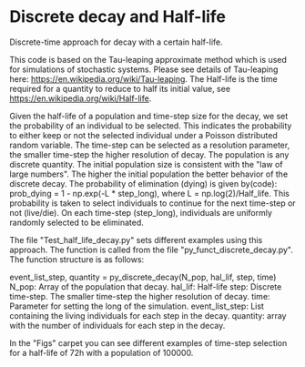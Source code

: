 # Discrete decay and Half-life
Discrete-time approach for decay with a certain half-life.

This code is based on the Tau-leaping approximate method which is used for simulations of stochastic systems.
Please see details of Tau-leaping here: https://en.wikipedia.org/wiki/Tau-leaping.
The Half-life is the time required for a quantity to reduce to half its initial value, see https://en.wikipedia.org/wiki/Half-life.

Given the half-life of a population and time-step size for the decay, we set the probability of an individual to be selected. This indicates the probability to either keep or not the selected individual under a Poisson distributed random variable. The time-step can be selected as a resolution parameter, the smaller time-step the higher resolution of decay. The population is any discrete quantity. The initial population size is consistent with the "law of large numbers". The higher the initial population the better behavior of the discrete decay. 
The probability of elimination (dying) is given by(code): prob_dying = 1 - np.exp(-L * step_long), where L = np.log(2)/Half_life.
This probability is taken to select individuals to continue for the next time-step or not (live/die).
On each time-step (step_long), individuals are uniformly randomly selected to be eliminated.


The file "Test_half_life_decay.py" sets different examples using this approach. The function is called from the file "py_funct_discrete_decay.py".  
The function structure is as follows: 

event_list_step, quantity = py_discrete_decay(N_pop, hal_lif, step, time)
     N_pop: Array of the population that decay.
     hal_lif: Half-life
     step: Discrete time-step. 
           The smaller time-step the higher resolution of decay. 
     time: Parameter for setting the long of the simulation. 
 event_list_step: List containing the living individuals for each step in the 
                  decay.
 quantity: array with the number of individuals for each step in the decay.

In the "Figs" carpet you can see different examples of time-step selection for a half-life of 72h with a population of 100000.


